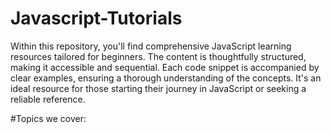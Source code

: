 # Javascript-Tutorials
Within this repository, you'll find comprehensive JavaScript learning resources tailored for beginners. The content is thoughtfully structured, making it accessible and sequential. Each code snippet is accompanied by clear examples, ensuring a thorough understanding of the concepts. It's an ideal resource for those starting their journey in JavaScript or seeking a reliable reference.

#Topics we cover:
